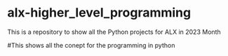 # alx-higher_level_programming

This is a repository to show all the Python projects for ALX in 2023 Month

#This shows all the conept for the programming in python
